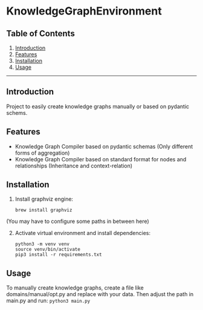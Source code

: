# KnowledgeGraphEnvironment

## Table of Contents

1. [Introduction](#introduction)
2. [Features](#features)
3. [Installation](#installation)
4. [Usage](#usage)

---

## Introduction

Project to easily create knowledge graphs manually or based on pydantic schems. 

## Features

- Knowledge Graph Compiler based on pydantic schemas (Only different forms of aggregation)
- Knowledge Graph Compiler based on standard format for nodes and relationships (Inheritance and context-relation)

## Installation

1. Install graphviz engine:
    ```
    brew install graphviz
    ```
(You may have to configure some paths in between here)

2. Activate virtual environment and install dependencies:
    ```
    python3 -m venv venv
    source venv/bin/activate
    pip3 install -r requirements.txt
    ```

## Usage

To manually create knowledge graphs, create a file like domains/manual/opt.py and replace with your data. Then adjust the path in main.py and run:
    ```
    python3 main.py
    ```